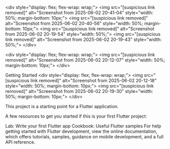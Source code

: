 &lt;div style="display: flex; flex-wrap: wrap;">
&lt;img src="[suspicious link removed]" alt="Screenshot from 2025-06-02 20-41-04" style="width: 50%; margin-bottom: 10px;">
&lt;img src="[suspicious link removed]" alt="Screenshot from 2025-06-02 20-40-56" style="width: 50%; margin-bottom: 10px;">
&lt;img src="[suspicious link removed]" alt="Screenshot from 2025-06-02 20-19-54" style="width: 50%;">
&lt;img src="[suspicious link removed]" alt="Screenshot from 2025-06-02 20-19-43" style="width: 50%;">
&lt;/div>

&lt;div style="display: flex; flex-wrap: wrap;">
&lt;img src="[suspicious link removed]" alt="Screenshot from 2025-06-02 20-12-07" style="width: 50%; margin-bottom: 10px;">
&lt;/div>

Getting Started
&lt;div style="display: flex; flex-wrap: wrap;">
&lt;img src="[suspicious link removed]" alt="Screenshot from 2025-06-02 20-12-18" style="width: 50%; margin-bottom: 10px;">
&lt;img src="[suspicious link removed]" alt="Screenshot from 2025-06-02 20-19-30" style="width: 50%; margin-bottom: 10px;">
&lt;/div>

This project is a starting point for a Flutter application.

A few resources to get you started if this is your first Flutter project:

Lab: Write your first Flutter app
Cookbook: Useful Flutter samples
For help getting started with Flutter development, view the online documentation, which offers tutorials, samples, guidance on mobile development, and a full API reference.
